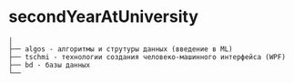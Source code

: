# secondYearAtUniversity

``` лабы
│
├── algos - алгоритмы и струтуры данных (введение в ML)
├── tschmi - технологии создания человеко-машинного интерфейса (WPF)
├── bd - базы данных
└── 
```